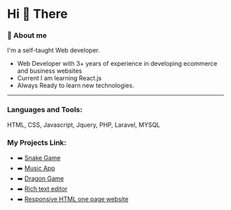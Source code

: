 <h1>Hi 👋 There</h1>

<h3>🚀 About me</h3>
I'm a self-taught Web developer.
<ul>
 <li>Web Developer with 3+ years of experience in developing ecommerce and business websites</li>
 <li>Current I am learning React.js</li>
 <li>Always Ready to learn new technologies.</li>
</ul>
 
 <hr>

<h3 align="left">Languages and Tools:</h3>
<p>HTML, CSS, Javascript, Jquery, PHP, Laravel, MYSQL</p>

<h3>My Projects Link:</h3>
<ul>
 <li>➡️ <a href="https://shivam1549.github.io/snakegame/">Snake Game</a></li>
 <li>➡️ <a href="https://shivam1549.github.io/music-app/">Music App</a></li>
  <li>➡️ <a href="https://shivam1549.github.io/dragon-game-javascript/">Dragon Game</a></li>
  <li>➡️ <a href="https://shivam1549.github.io/texteditor/">Rich text editor</a></li>
 <li>➡️ <a href="https://shivam1549.github.io/groceryfront/">Responsive HTML one page website</a></li>
</ul>
